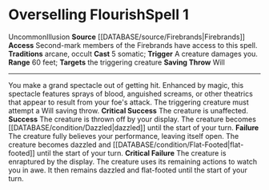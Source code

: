 ﻿---
actions: '[reaction]'
component:
- Somatic
heighten_level: '1'
id: '1291'
level: '1'
name: Overselling Flourish
range: 60 feet
rarity: Uncommon
saving_throw: Will
school: Illusion
source: '[[DATABASE/source/Firebrands|Firebrands]]'
target: the triggering creature
tradition:
- Arcane
- Occult
trait:
- '[[DATABASE/trait/Illusion|Illusion]]'
- '[[DATABASE/trait/Uncommon|Uncommon]]'
trigger: A creature damages you.
type: Spell

---
# Overselling Flourish<span class="item-type">Spell 1</span>

<span class="trait-uncommon item-trait">Uncommon</span><span class="item-trait">Illusion</span>
**Source** [[DATABASE/source/Firebrands|Firebrands]]
**Access** Second-mark members of the Firebrands have access to this spell.
**Traditions** arcane, occult
**Cast** <span class="action-icon">5</span> somatic; **Trigger** A creature damages you.
**Range** 60 feet; **Targets** the triggering creature
**Saving Throw** Will

---
You make a grand spectacle out of getting hit. Enhanced by magic, this spectacle features sprays of blood, anguished screams, or other theatrics that appear to result from your foe's attack. The triggering creature must attempt a Will saving throw.
**Critical Success** The creature is unaffected.
**Success** The creature is thrown off by your display. The creature becomes [[DATABASE/condition/Dazzled|dazzled]] until the start of your turn.
**Failure** The creature fully believes your performance, leaving itself open. The creature becomes dazzled and [[DATABASE/condition/Flat-Footed|flat-footed]] until the start of your turn.
**Critical Failure** The creature is enraptured by the display. The creature uses its remaining actions to watch you in awe. It then remains dazzled and flat-footed until the start of your turn.